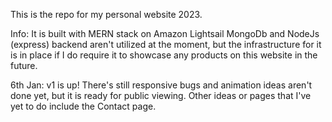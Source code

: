 This is the repo for my personal website 2023.

Info:
It is built with MERN stack on Amazon Lightsail
MongoDb and NodeJs (express) backend aren't utilized at the moment, but the infrastructure for it is in place if I do require it to showcase any products on this website in the future.


6th Jan:
v1 is up!
There's still responsive bugs and animation ideas aren't done yet, but it is ready for public viewing.
Other ideas or pages that I've yet to do include the Contact page.
